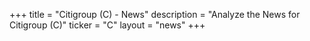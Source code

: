 +++
title = "Citigroup (C) - News"
description = "Analyze the News for Citigroup (C)"
ticker = "C"
layout = "news"
+++

